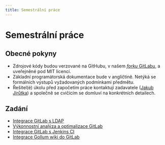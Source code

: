 ```yaml
---
title: Semestrální práce
---
```


Semestrální práce
=================

Obecné pokyny
-------------

* Zdrojové kódy budou verzované na GitHubu, v našem [_forku_ GitLabu](https://github.com/cvut/gitlabhq), a uveřejněné pod MIT licencí.
* Základní programátorská dokumentace bude v angličtině. Netýká se formálních výstupů vyžadovaných podmínkami předmětu.
* Řešitel(é) úkolu před započetím práce kontaktují zadavatele ([Jakub Jirůtka](mailto:jirutjak@fit.cvut.cz)) a společně se cvičícím se domluví na konkrétních detailech.


Zadání
------

* [Integrace GitLab s LDAP](ldap-integration.html)
* [Výkonnostní analýza a optimalizace GitLab](performance.html)
* [Integrace GitLab s Jenkins CI](jenkins-integration.html)
* [Integrace Gollum wiki do GitLab](gollum-wiki.html)
